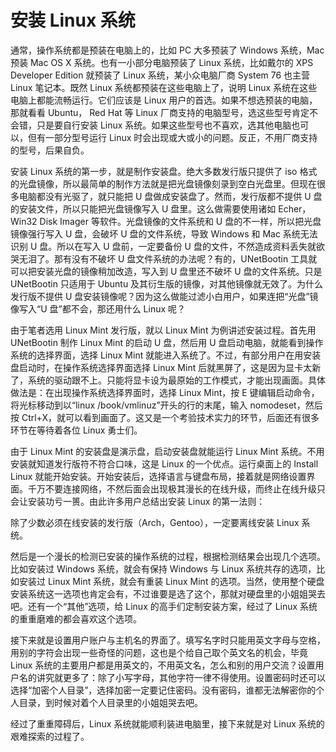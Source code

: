 安装 Linux 系统
==========================================
通常，操作系统都是预装在电脑上的，比如 PC 大多预装了 Windows 系统，Mac 预装 Mac OS X 系统。也有一小部分电脑预装了 Linux 系统，比如戴尔的 XPS Developer Edition 就预装了 Linux 系统，某小众电脑厂商 System 76 也主营 Linux 笔记本。既然 Linux 系统都预装在这些电脑上了，说明 Linux 系统在这些电脑上都能流畅运行。它们应该是 Linux 用户的首选。如果不想选预装的电脑，那就看看 Ubuntu， Red Hat 等 Linux 厂商支持的电脑型号，选这些型号肯定不会错，只是要自行安装 Linux 系统。如果这些型号也不喜欢，选其他电脑也可以，但有一部分型号运行 Linux 时会出现或大或小的问题。反正，不用厂商支持的型号，后果自负。

安装 Linux 系统的第一步，就是制作安装盘。绝大多数发行版只提供了 iso 格式的光盘镜像，所以最简单的制作方法就是把光盘镜像刻录到空白光盘里。但现在很多电脑都没有光驱了，就只能把 U 盘做成安装盘了。然而，发行版都不提供 U 盘的安装文件，所以只能把光盘镜像写入 U 盘里。这么做需要使用诸如 Echer，Win32 Disk Imager 等软件。光盘镜像的文件系统和 U 盘的不一样，所以把光盘镜像强行写入 U 盘，会破坏 U 盘的文件系统，导致 Windows 和 Mac 系统无法识别 U 盘。所以在写入 U 盘前，一定要备份 U 盘的文件，不然造成资料丢失就欲哭无泪了。那有没有不破坏 U 盘文件系统的办法呢？有的，UNetBootin 工具就可以把安装光盘的镜像稍加改造，写入到 U 盘里还不破坏 U 盘的文件系统。只是 UNetBootin 只适用于 Ubuntu 及其衍生版的镜像，对其他镜像就无效了。为什么发行版不提供 U 盘安装镜像呢？因为这么做能过滤小白用户，如果连把“光盘”镜像写入“U 盘”都不会，那还用什么 Linux 呢？

由于笔者选用 Linux Mint 发行版，就以 Linux Mint 为例讲述安装过程。首先用 UNetBootin 制作 Linux Mint 的启动 U 盘，然后用 U 盘启动电脑，就能看到操作系统的选择界面，选择 Linux Mint 就能进入系统了。不过，有部分用户在用安装盘启动时，在操作系统选择界面选择 Linux Mint 后就黑屏了，这是因为显卡太新了，系统的驱动跟不上。只能将显卡设为最原始的工作模式，才能出现画面。具体做法是：在出现操作系统选择界面时，选择 Linux Mint，按 E 键编辑启动命令，将光标移动到以“linux /book/vmlinuz”开头的行的末尾，输入 nomodeset，然后按 Ctrl+X，就可以看到画面了。这又是一个考验技术实力的环节，后面还有很多环节在等待着各位 Linux 勇士们。

由于 Linux Mint 的安装盘是演示盘，启动安装盘就能运行 Linux Mint 系统。不用安装就知道发行版符不符合口味，这是 Linux 的一个优点。运行桌面上的 Install Linux 就能开始安装。开始安装后，选择语言与键盘布局，接着就是网络设置界面。千万不要连接网络，不然后面会出现极其漫长的在线升级，而终止在线升级只会让安装功亏一篑。由此许多用户总结出安装 Linux 的第一法则：

除了少数必须在线安装的发行版（Arch，Gentoo），一定要离线安装 Linux 系统。

然后是一个漫长的检测已安装的操作系统的过程，根据检测结果会出现几个选项。比如安装过 Windows 系统，就会有保持 Windows 与 Linux 系统共存的选项，比如安装过 Linux Mint 系统，就会有重装 Linux Mint 的选项。当然，使用整个硬盘安装系统这一选项也肯定会有，不过谁要是选了这个，那就对硬盘里的小姐姐哭去吧。还有一个“其他”选项，给 Linux 的高手们定制安装方案，经过了 Linux 系统的重重磨难的都会喜欢这个选项。

接下来就是设置用户账户与主机名的界面了。填写名字时只能用英文字母与空格，用别的字符会出现一些奇怪的问题，这也是个给自己取个英文名的机会，毕竟 Linux 系统的主要用户都是用英文的，不用英文名，怎么和别的用户交流？设置用户名的讲究就更多了：除了小写字母，其他字符一律不得使用。设置密码时还可以选择“加密个人目录”，选择加密一定要记住密码。没有密码，谁都无法解密你的个人目录，到时候对着个人目录里的小姐姐哭去吧。
 
经过了重重障碍后，Linux 系统就能顺利装进电脑里，接下来就是对 Linux 系统的艰难探索的过程了。